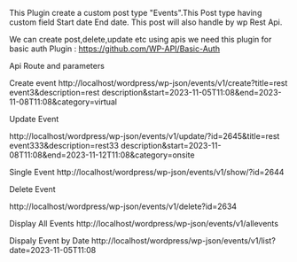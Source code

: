 This Plugin create a custom post type "Events".This Post type having custom field Start date End date.
This post will also handle by wp Rest Api.

We can create post,delete,update etc using apis
we need this plugin for basic auth Plugin : https://github.com/WP-API/Basic-Auth

Api Route and parameters

Create event
http://localhost/wordpress/wp-json/events/v1/create?title=rest event3&description=rest description&start=2023-11-05T11:08&end=2023-11-08T11:08&category=virtual

Update Event

http://localhost/wordpress/wp-json/events/v1/update/?id=2645&title=rest event333&description=rest33 description&start=2023-11-08T11:08&end=2023-11-12T11:08&category=onsite

Single Event
http://localhost/wordpress/wp-json/events/v1/show/?id=2644

Delete Event

http://localhost/wordpress/wp-json/events/v1/delete?id=2634

Display All Events
http://localhost/wordpress/wp-json/events/v1/allevents

Dispaly Event by Date
http://localhost/wordpress/wp-json/events/v1/list?date=2023-11-05T11:08